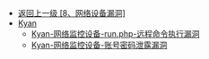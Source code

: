 - [返回上一级 [8、网络设备漏洞]](/8、网络设备漏洞)
- [Kyan](/8、网络设备漏洞/Kyan/)
  - [Kyan-网络监控设备-run.php-远程命令执行漏洞](/8、网络设备漏洞/Kyan/Kyan-网络监控设备-run.php-远程命令执行漏洞.md)
  - [Kyan-网络监控设备-账号密码泄露漏洞](/8、网络设备漏洞/Kyan/Kyan-网络监控设备-账号密码泄露漏洞.md)
